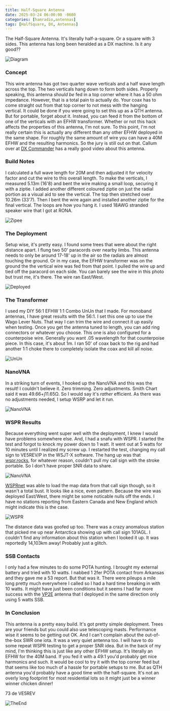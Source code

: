 ```yaml
---
title: Half-Square Antenna
date: 2025-03-24 06:00:00 -0600
categories: [hamradio,antennas]
tags: [HalfSquare, DX, Antennas]
---
```


The Half-Square Antenna. It's literally half-a-square. Or a square with 3 sides. This antenna has long been heralded as a DX machine. Is it any good??

![Diagram](/assets/HalfSquare/HSD.webp)

### Concept
This wire antenna has got two quarter wave verticals and a half wave length across the top. The two verticals hang down to form both sides. Properly speaking, this antenna *should be* fed in a top corner where it has a 50 ohm impedance. However, that is a total pain to actually do. Your coax has to come straight out from that top corner to not mess with the hanging vertical. It could be done if you were going to set this up as a QTH antenna. But for portable, forget about it. Instead, you can feed it from the bottom of one of the verticals with an EFHW transformer. Whether or not this hack affects the properties of this antenna, I'm not sure. To this point, I'm not really certain this is actually any different than any other EFHW deployed in the same shape. For roughly the same amount of wire you can have a 40M EFHW and the resulting harmonics. So the jury is still out on that. Callum over at [DX Commander](https://youtu.be/llEV35ZZvKQ?si=zpbmjTlZS4ftfco1) has a really good video about this antenna.

### Build Notes

I calculated a full wave length for 20M and then adjusted it for velocity factor and cut the wire to this overall length. To make the verticals, I measured 5.13m (16'8) and bent the wire making a small loop, securing it with a ziptie. I added another different coloured ziptie on just the radial portion as a visual aid to see the vertical. The top then stretched over 10.26m (33'7). Then I bent the wire again and installed another ziptie for the final vertical. The loops are how you hang it. I used 18AWG stranded speaker wire that I got at RONA.

![Zipee](/assets/HalfSquare/HS01.webp)

### The Deployment

Setup wise, it's pretty easy. I found some trees that were about the right distance apart. I flung two 50' paracords over nearby limbs. This antenna needs to only be around 17-18' up in the air so the radials are almost touching the ground. Or in my case, the EFHW transformer was on the ground the the vertical wire was fed from that point. I pulled the wire up and tied off the paracord on each side. You can barely see the wire in this photo but trust me, it's there. The wire ran East/West.

![Deployed](/assets/HalfSquare/HS02.webp)

### The Transformer

I used my DIY 56:1 EFHW 1:1 Combo UnUn that I made. For monoband antennas, I have great results with the 56:1. I set this one up to use the Wago Lever Nuts. That way I can trim the wire and connect it up easily when testing. Once you get the antenna tuned to length, you can add ring connectors or whatever you choose. This one is also configured for a counterpoise wire. Generally you want .05 wavelength for that counterpoise piece. In this case, it's about 1m. I ran 50' of coax back to the rig and had another 1:1 choke there to completely isolate the coax and kill all noise.

![UnUn](/assets/HalfSquare/HS03.webp)

### NanoVNA

In a striking turn of events, I hooked up the NanoVNA and this was the result! I couldn't believe it. Zero trimming. Zero adjustments. Smith Chart said it was 49.66+j11.65Ω. So I would say it's *rather* efficient. As there was no adjustments needed, I setup WSRP and let it run.

![NanoVNA](/assets/HalfSquare/20M_HSQR_56_1_50CX.webp)


### WSPR Results

Because everything went super well with the deployment, I knew I would have problems somewhere else. And, I had a snafu with WSPR. I started the test and forgot to knock my power down to 1 watt. It went out at 5 watts for 10 minutes until I realized my screw up. I restarted the test, changing my call sign to VE5REV/P in the WSJT-X software. The hang up was that [wspr.rocks](https://wspr.rocks/), for whatever reason, couldn't pull my call sign with the stroke portable. So I don't have proper SNR data to share. 

![NanoVNA](/assets/HalfSquare/HS05.webp)

[WSPRnet](https://www.wsprnet.org/) was able to load the map data from that call sign though, so it wasn't a total bust. It looks like a nice, even pattern. Because the wire was deployed East/West, there might be some noticable nulls off the ends. I have no stations reporting from Eastern Canada and New England which might indicate this is the case.

![WSPR](/assets/HalfSquare/HalfSquareWSPRb.webp)

The distance data was goofed up too. There was a crazy anomalous station that picked me up near Antarctica showing up with call sign 101AGL. I couldn't find any information about this station when I looked it up. It was reportedly 14,103km away! Probably just a glitch.

### SSB Contacts

I only had a few minutes to do some POTA hunting. I brought my external battery and tried with 10 watts. I nabbed 1 2fer POTA contact from Arkansas and they gave me a 53 report. But that was it. There were pileups a mile long pretty much everywhere I called so I had a hard time breaking in with 10 watts. It might have just been conditions but it seems I had far more success with the [VP2E](https://jrschultz.github.io/VE5REV/posts/VP2E/) antenna that I deployed in the same direction only using 5 watts SSB.

### In Conclusion

This antenna is a pretty easy build. It's got pretty simple deployment. Trees are your friends but you could also use telescoping masts. Performance wise it seems to be getting out OK. And I can't complain about the out-of-the-box SWR one iota. It was a very quiet antenna too. I will have to do some repeat WSPR testing to get a proper SNR idea. But in the back of my mind, I'm thinking this is just like any other EFHW setup. It's literally an EFHW for the 40M band. If you fed it with a 49:1 you'd probably get nice harmonics and such. It would be cool to try it with the top corner feed but that seems like too much of a hassle for portable setups to me. But as QTH antenna you'd probably have a good time with the half-square. It's not an overly long footprint for most residential lots so it might just be a winner winner chicken dinner! 

73 de VE5REV

![TheEnd](/assets/HalfSquare/HS06.webp)
